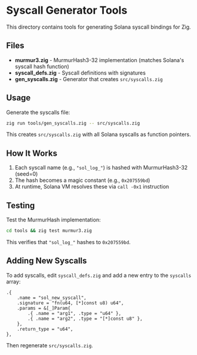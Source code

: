 # Syscall Generator Tools

This directory contains tools for generating Solana syscall bindings for Zig.

## Files

- **murmur3.zig** - MurmurHash3-32 implementation (matches Solana's syscall hash function)
- **syscall_defs.zig** - Syscall definitions with signatures
- **gen_syscalls.zig** - Generator that creates `src/syscalls.zig`

## Usage

Generate the syscalls file:

```bash
zig run tools/gen_syscalls.zig -- src/syscalls.zig
```

This creates `src/syscalls.zig` with all Solana syscalls as function pointers.

## How It Works

1. Each syscall name (e.g., `"sol_log_"`) is hashed with MurmurHash3-32 (seed=0)
2. The hash becomes a magic constant (e.g., `0x207559bd`)
3. At runtime, Solana VM resolves these via `call -0x1` instruction

## Testing

Test the MurmurHash implementation:

```bash
cd tools && zig test murmur3.zig
```

This verifies that `"sol_log_"` hashes to `0x207559bd`.

## Adding New Syscalls

To add syscalls, edit `syscall_defs.zig` and add a new entry to the `syscalls` array:

```zig
.{
    .name = "sol_new_syscall",
    .signature = "fn(u64, [*]const u8) u64",
    .params = &[_]Param{
        .{ .name = "arg1", .type = "u64" },
        .{ .name = "arg2", .type = "[*]const u8" },
    },
    .return_type = "u64",
},
```

Then regenerate `src/syscalls.zig`.
